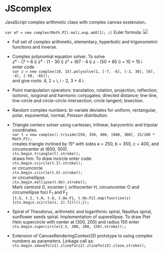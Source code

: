 # JScomplex
JavaScript complex arithmetic class with complex canvas exstension..

`var ef = new complex(Math.PI).muli.exp.add(1); //` Euler formula:  <img src="https://latex.codecogs.com/svg.latex?e^{i\pi}+1=0">

* Full set of complex arithmetic, elementary, hyperbolic and trigonometric functions and inverse.

* Complex polynomial equation solver. To solve<br>
z⁴ - (7 + 6 i) z³ - (1 - 30 i) z² + (67 - 4 i) z - (50 + 65 i) = 10 + 15 i<br>
enter code<br>
`
        var z = new complex(10, 15).polysolve(1, [-7, -6], [-1, 30], [67, -4], [-50, -65]);
`<br>
and give roots: 4, 2 + i, i - 2, 3 + 4 i.

* Point manipulation operators: translation, rotation, projection, reflection;
isotonic, isogonal and harmonic conjugates;
directed distance;
line-line, line-circle and circle-circle intersection; circle tangent; bisection.

* Random complex numbers: bi-variate deviates for uniform, rectangular, polar, exponential, normal, Poisson distribution.

* Triangle centers solver using cartesian, trilinear, barycentric and tripolar coordinates.<br>
`var t = new complex().triside(250, 350, 400, [600, 300], 15/180 * Math.PI);`<br>
creates triangle inclined by 15° with sides a = 250, b = 350, c = 400, and circumcenter at (600, 300).<br>
`ctx.begin.triangle(t).stroke();`<br>
draws him. To draw incircle enter code:<br>
`ctx.begin.ccircle(t.I).stroke();`<br>
or circumcircle<br>
`ctx.begin.ccircle(t.O).stroke();`<br>
or circumellipse<br>
`ctx.begin.eellipse(t.Oe).stroke();`<br>
Mark centroid G, incenter I, orthocenter H, circumcenter O and circumellipse foci F<sub>1</sub> and F<sub>2</sub><br>
`[t.G, t.I, t.H, t.O, t.Oe.F1, t.Oe.F2].map(function(z){ctx.begin.zcircle(z, 2).fill();});`

* Spiral of Theodorus, arithmetic and logarithmic spiral, Nautilus spiral, sunflower seeds spiral.
Implementation of superellipse. To draw Piet Hein supercircle with center at (300, 200) and radius 150 enter<br>
`ctx.begin.supercircle(2.5, 300, 200, 150).stroke();;`

* Extension of CanvasRenderingContext2D prototype to using complex numbers as parameters.
Linkage call as: 
`ctx.begin.zmoveTo(z1).zlineTo(z2).zlineTo(z3).close.stroke();`
